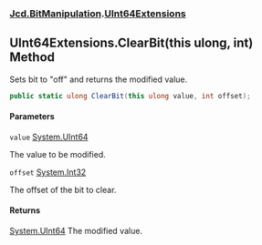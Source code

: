 ### [Jcd.BitManipulation](Jcd.BitManipulation.md 'Jcd.BitManipulation').[UInt64Extensions](Jcd.BitManipulation.UInt64Extensions.md 'Jcd.BitManipulation.UInt64Extensions')

## UInt64Extensions.ClearBit(this ulong, int) Method

Sets bit to "off" and returns the modified value.

```csharp
public static ulong ClearBit(this ulong value, int offset);
```

#### Parameters

<a name='Jcd.BitManipulation.UInt64Extensions.ClearBit(thisulong,int).value'></a>

`value` [System.UInt64](https://docs.microsoft.com/en-us/dotnet/api/System.UInt64 'System.UInt64')

The value to be modified.

<a name='Jcd.BitManipulation.UInt64Extensions.ClearBit(thisulong,int).offset'></a>

`offset` [System.Int32](https://docs.microsoft.com/en-us/dotnet/api/System.Int32 'System.Int32')

The offset of the bit to clear.

#### Returns

[System.UInt64](https://docs.microsoft.com/en-us/dotnet/api/System.UInt64 'System.UInt64')
The modified value.